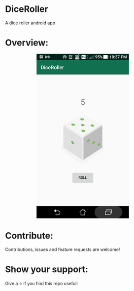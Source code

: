 # DiceRoller
A dice roller android app

# Overview:

<p align="center">
<img src="overview.jpeg" width = "300" align = "middle"></p>

# Contribute:
Contributions, issues and feature requests are welcome!

# Show your support:
Give a ⭐️ if you find this repo useful!

